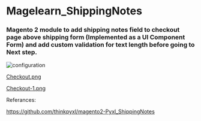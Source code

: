 # Magelearn_ShippingNotes
### Magento 2 module to add shipping notes field to checkout page above shipping form (Implemented as a UI Component Form) and add custom validation for text length before going to Next step.

![configuration](/assests/image.png)

[Checkout.png](/assests/image_1.png)

[Checkout-1.png](/assests/image_2.png)

Referances:

https://github.com/thinkpyxl/magento2-Pyxl_ShippingNotes
